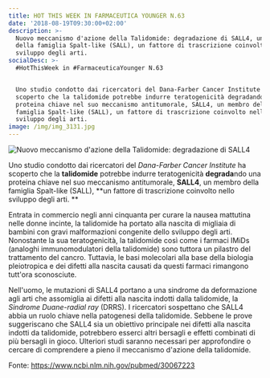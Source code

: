 ```yaml
---
title: HOT THIS WEEK IN FARMACEUTICA YOUNGER N.63
date: '2018-08-19T09:30:00+02:00'
description: >-
  Nuovo meccanismo d'azione della Talidomide: degradazione di SALL4, un membro
  della famiglia Spalt-like (SALL), un fattore di trascrizione coinvolto nello
  sviluppo degli arti.
socialDesc: >-
  #HotThisWeek in #FarmaceuticaYounger N.63


  Uno studio condotto dai ricercatori del Dana-Farber Cancer Institute ha
  scoperto che la talidomide potrebbe indurre teratogenicità degradando una
  proteina chiave nel suo meccanismo antitumorale, SALL4, un membro della
  famiglia Spalt-like (SALL), un fattore di trascrizione coinvolto nello
  sviluppo degli arti. 
image: /img/img_3131.jpg
---
```

![Nuovo meccanismo d'azione della Talidomide: degradazione di SALL4](/img/img_3131.jpg)

Uno studio condotto dai ricercatori del _Dana-Farber Cancer Institute_ ha scoperto che la **talidomide** potrebbe indurre teratogenicità **degrada**ndo una proteina chiave nel suo meccanismo antitumorale, **SALL4**, un membro della famiglia Spalt-like (SALL), **un fattore di trascrizione coinvolto nello sviluppo degli arti. **

Entrata in commercio negli anni cinquanta per curare la nausea mattutina nelle donne incinte, la talidomide ha portato alla nascita di migliaia di bambini con gravi malformazioni congenite dello sviluppo degli arti. Nonostante la sua teratogenicità, la talidomide così come i farmaci IMiDs (analoghi immunomodulatori della talidomide) sono tuttora un pilastro del trattamento del cancro. Tuttavia, le basi molecolari alla base della biologia pleiotropica e dei difetti alla nascita causati da questi farmaci rimangono tutt'ora sconosciute. 

Nell'uomo, le mutazioni di SALL4 portano a una sindrome da deformazione agli arti che assomiglia ai difetti alla nascita indotti dalla talidomide, la _Sindrome Duane-radial ray_ (DRRS). I ricercatori sospettano che SALL4 abbia un ruolo chiave nella patogenesi della talidomide. Sebbene le prove suggeriscano che SALL4 sia un obiettivo principale nei difetti alla nascita indotti da talidomide, potrebbero esserci altri bersagli e effetti combinati di più bersagli in gioco. Ulteriori studi saranno necessari per approfondire o cercare di comprendere a pieno il meccanismo d'azione della talidomide.

Fonte: https://www.ncbi.nlm.nih.gov/pubmed/30067223
